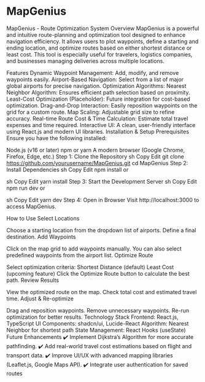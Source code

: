 # MapGenius
MapGenius - Route Optimization System
Overview
MapGenius is a powerful and intuitive route-planning and optimization tool designed to enhance navigation efficiency. It allows users to plot waypoints, define a starting and ending location, and optimize routes based on either shortest distance or least cost. This tool is especially useful for travelers, logistics companies, and businesses managing deliveries across multiple locations.

Features
Dynamic Waypoint Management: Add, modify, and remove waypoints easily.
Airport-Based Navigation: Select from a list of major global airports for precise navigation.
Optimization Algorithms:
Nearest Neighbor Algorithm: Ensures efficient path selection based on proximity.
Least-Cost Optimization (Placeholder): Future integration for cost-based optimization.
Drag-and-Drop Interaction: Easily reposition waypoints on the grid for a custom route.
Map Scaling: Adjustable grid size to refine accuracy.
Real-time Route Cost & Time Calculation: Estimate total travel expenses and time required.
Interactive UI: A clean, user-friendly interface using React.js and modern UI libraries.
Installation & Setup
Prerequisites
Ensure you have the following installed:

Node.js (v16 or later)
npm or yarn
A modern browser (Google Chrome, Firefox, Edge, etc.)
Step 1: Clone the Repository
sh
Copy
Edit
git clone https://github.com/yourusername/MapGenius.git
cd MapGenius
Step 2: Install Dependencies
sh
Copy
Edit
npm install
or

sh
Copy
Edit
yarn install
Step 3: Start the Development Server
sh
Copy
Edit
npm run dev
or

sh
Copy
Edit
yarn dev
Step 4: Open in Browser
Visit http://localhost:3000 to access MapGenius.

How to Use
Select Locations

Choose a starting location from the dropdown list of airports.
Define a final destination.
Add Waypoints

Click on the map grid to add waypoints manually.
You can also select predefined waypoints from the airport list.
Optimize Route

Select optimization criteria:
Shortest Distance (default)
Least Cost (upcoming feature)
Click the Optimize Route button to calculate the best path.
Review Results

View the optimized route on the map.
Check total cost and estimated travel time.
Adjust & Re-optimize

Drag and reposition waypoints.
Remove unnecessary waypoints.
Re-run optimization for better results.
Technology Stack
Frontend: React.js, TypeScript
UI Components: shadcn/ui, Lucide-React
Algorithm: Nearest Neighbor for shortest path
State Management: React Hooks (useState)
Future Enhancements
✔️ Implement Dijkstra’s Algorithm for more accurate pathfinding.
✔️ Add real-world travel cost estimations based on flight and transport data.
✔️ Improve UI/UX with advanced mapping libraries (Leaflet.js, Google Maps API).
✔️ Integrate user authentication for saved routes
